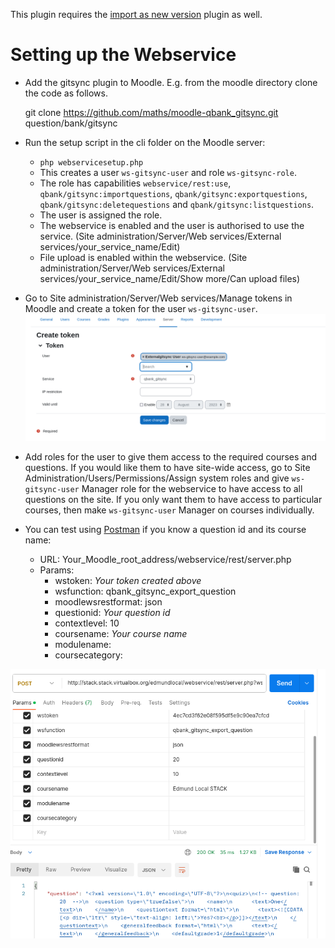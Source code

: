 
This plugin requires the [import as new version](https://github.com/maths/moodle-qbank_importasversion) plugin as well.

# Setting up the Webservice

- Add the gitsync plugin to Moodle.  E.g. from the moodle directory clone the code as follows.

    git clone https://github.com/maths/moodle-qbank_gitsync.git question/bank/gitsync

- Run the setup script in the cli folder on the Moodle server:
  - `php webservicesetup.php`
  - This creates a user `ws-gitsync-user` and role `ws-gitsync-role`.
  - The role has capabilities `webservice/rest:use`, `qbank/gitsync:importquestions`, `qbank/gitsync:exportquestions`, `qbank/gitsync:deletequestions` and `qbank/gitsync:listquestions`.
  - The user is assigned the role.
  - The webservice is enabled and the user is authorised to use the service. (Site administration/Server/Web services/External services/your_service_name/Edit)
  - File upload is enabled within the webservice. (Site administration/Server/Web services/External services/your_service_name/Edit/Show more/Can upload files)
- Go to Site administration/Server/Web services/Manage tokens in Moodle and create a token for the user `ws-gitsync-user`.
![Screenshot of token creation.](../images/Add_token.png)
- Add roles for the user to give them access to the required courses and questions.  If you would like them to have site-wide access, go to Site Administration/Users/Permissions/Assign system roles and give `ws-gitsync-user` Manager role for the webservice to have access to all questions on the site.  If you only want them to have access to particular courses, then make `ws-gitsync-user` Manager on courses individually.
- You can test using [Postman](https://www.postman.com/downloads/) if you know a question id and its course name:
  - URL: Your_Moodle_root_address/webservice/rest/server.php
  - Params:
    - wstoken: _Your token created above_
    - wsfunction: qbank_gitsync_export_question
    - moodlewsrestformat: json
    - questionid: _Your question id_
    - contextlevel: 10
    - coursename: _Your course name_
    - modulename:
    - coursecategory:

![Screenshot of Postman.](../images/Postman.png)
